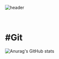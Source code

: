 
![header](https://capsule-render.vercel.app/api?type=slice&color=auto&height=300&section=header&text=WonHui%20Lee&fontSize=90)
  <br><br><br>
# #Git
![Anurag's GitHub stats](https://github-readme-stats.vercel.app/api?username=Leewon2&show_icons=true&theme=radical)



